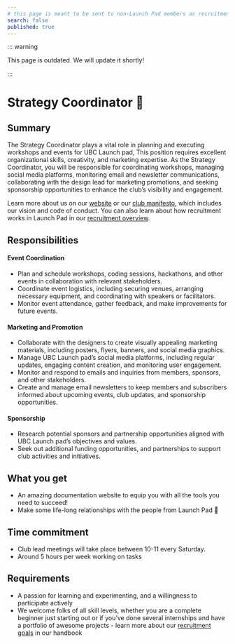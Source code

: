 ```yaml
---
# this page is meant to be sent to non-Launch Pad members as recruitment material - exclude it from search
search: false
published: true
---
```


::: warning

This page is outdated. We will update it shortly!

:::

# Strategy Coordinator 🚀

## Summary

The Strategy Coordinator plays a vital role in planning and executing workshops and events for UBC Launch pad, This position requires excellent organizational skills, creativity, and marketing expertise. As the Strategy Coordinator, you will be responsible for coordinating workshops, managing social media platforms, monitoring email and newsletter communications, collaborating with the design lead for marketing promotions, and seeking sponsorship opportunities to enhance the club’s visibility and engagement.

Learn more about us on our [website](https://ubclaunchpad.com/) or our [club manifesto](https://docs.ubclaunchpad.com/manifesto), which includes our vision and code of conduct. You can also learn about how recruitment works in Launch Pad in our [recruitment overview](/handbook/recruitment).

## Responsibilities

#### Event Coordination

- Plan and schedule workshops, coding sessions, hackathons, and other events in collaboration with relevant stakeholders.
- Coordinate event logistics, including securing venues, arranging necessary equipment, and coordinating with speakers or facilitators.
- Monitor event attendance, gather feedback, and make improvements for future events.

#### Marketing and Promotion

- Collaborate with the designers to create visually appealing marketing materials, including posters, flyers, banners, and social media graphics.
- Manage UBC Launch pad’s social media platforms, including regular updates, engaging content creation, and monitoring user engagement.
- Monitor and respond to emails and inquiries from members, sponsors, and other stakeholders.
- Create and manage email newsletters to keep members and subscribers informed about upcoming events, club updates, and sponsorship opportunities.

#### Sponsorship

- Research potential sponsors and partnership opportunities aligned with UBC Launch pad’s objectives and values.
- Seek out additional funding opportunities, and partnerships to support club activities and initiatives.

## What you get

- An amazing documentation website to equip you with all the tools you need to succeed!
- Make some life-long relationships with the people from Launch Pad 💫

## Time commitment

- Club lead meetings will take place between 10-11 every Saturday.
- Around 5 hours per week working on tasks

## Requirements

- A passion for learning and experimenting, and a willingness to participate actively
- We welcome folks of all skill levels, whether you are a complete beginner just starting out or if you’ve done several internships and have a portfolio of awesome projects - learn more about our [recruitment goals](https://docs.ubclaunchpad.com/recruitment) in our handbook
